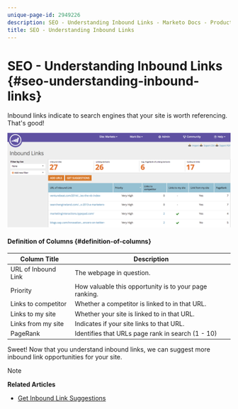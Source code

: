 ```yaml
---
unique-page-id: 2949226
description: SEO - Understanding Inbound Links - Marketo Docs - Product Documentation
title: SEO - Understanding Inbound Links
---
```


# SEO - Understanding Inbound Links {#seo-understanding-inbound-links}

Inbound links indicate to search engines that your site is worth referencing. That's good!

![](assets/image2014-9-18-13-3a18-3a10.png)

#### Definition of Columns {#definition-of-columns}

| Column Title |Description |
|---|---|
| URL of Inbound Link |The webpage in question.  |
| Priority |How valuable this opportunity is to your page ranking. |
| Links to competitor  |Whether a competitor is linked to in that URL. |
| Links to my site |Whether your site is linked to in that URL.  |
| Links from my site |Indicates if your site links to that URL.  |
| PageRank  |Identifies that URLs page rank in search (1 - 10) |

Sweet! Now that you understand inbound links, we can suggest more inbound link opportunities for your site.

>[!NOTE]
>
>**Related Articles**
>
>* [Get Inbound Link Suggestions](seo-get-inbound-link-suggestions.md)
>

